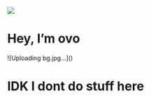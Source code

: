  <a href="https://www.youtube.com/watch?v=dQw4w9WgXcQ&ab_channel=RickAstley"> <img  src="https://github.com/user-attachments/assets/1f43a8d5-2f9c-4829-8743-ff7de12a20ef"> </a>



<h1> Hey, I’m ovo </h1>![Uploading bg.jpg…]()

<h1> IDK I dont do stuff here</h1>
